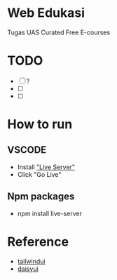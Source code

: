 # Web Edukasi
Tugas UAS
Curated Free E-courses


# TODO
- [ ] ?
- [ ] 
- [ ] 


# How to run
## VSCODE
- Install ["Live Server"](https://marketplace.visualstudio.com/items?itemName=ritwickdey.LiveServer)
- Click "Go Live"


## Npm packages
- npm install live-server

# Reference
- [tailwindui](https://tailwindui.com)
- [daisyui](https://daisyui.com)